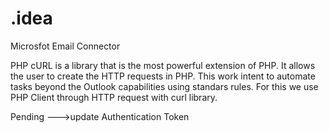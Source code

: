 # .idea
 Microsfot Email Connector

PHP cURL is a library that is the most powerful extension of PHP. It allows the user to create the HTTP requests in PHP. This work intent to automate tasks beyond the Outlook capabilities using standars rules. For this we use PHP Client through HTTP request with curl library.

Pending --->update Authentication Token
